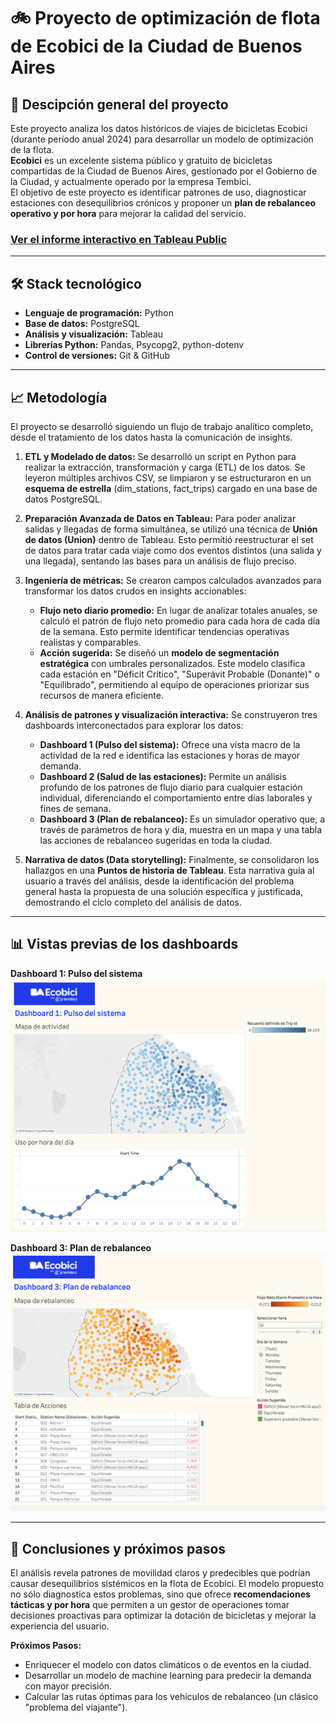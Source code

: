 # 🚲 Proyecto de optimización de flota de Ecobici de la Ciudad de Buenos Aires 

## 📝 Descipción general del proyecto

Este proyecto analiza los datos históricos de viajes de bicicletas Ecobici (durante período anual 2024) para desarrollar un modelo de optimización de la flota.\
**Ecobici** es un excelente sistema público y gratuito de bicicletas compartidas de la Ciudad de Buenos Aires, gestionado por el Gobierno de la Ciudad, y actualmente operado por la empresa Tembici.\
El objetivo de este proyecto es identificar patrones de uso, diagnosticar estaciones con desequilibrios crónicos y proponer un **plan de rebalanceo operativo y por hora** para mejorar la calidad del servicio.


### [Ver el informe interactivo en Tableau Public](https://public.tableau.com/views/ProyectoparalaoptimizacindelserviciodeEcobici/Puntosdehistoria?:language=es-ES&:sid=&:redirect=auth&:display_count=n&:origin=viz_share_link)

---

## 🛠️ Stack tecnológico

* **Lenguaje de programación:** Python
* **Base de datos:** PostgreSQL
* **Análisis y visualización:** Tableau
* **Librerías Python:** Pandas, Psycopg2, python-dotenv
* **Control de versiones:** Git & GitHub

---

## 📈 Metodología

El proyecto se desarrolló siguiendo un flujo de trabajo analítico completo, desde el tratamiento de los datos hasta la comunicación de insights.

1.  **ETL y Modelado de datos:** Se desarrolló un script en Python para realizar la extracción, transformación y carga (ETL) de los datos. Se leyeron múltiples archivos CSV, se limpiaron y se estructuraron en un **esquema de estrella** (dim_stations, fact_trips) cargado en una base de datos PostgreSQL.

2.  **Preparación Avanzada de Datos en Tableau:** Para poder analizar salidas y llegadas de forma simultánea, se utilizó una técnica de **Unión de datos (Union)** dentro de Tableau. Esto permitió reestructurar el set de datos para tratar cada viaje como dos eventos distintos (una salida y una llegada), sentando las bases para un análisis de flujo preciso.

3.  **Ingeniería de métricas:** Se crearon campos calculados avanzados para transformar los datos crudos en insights accionables:
    * **Flujo neto diario promedio:** En lugar de analizar totales anuales, se calculó el patrón de flujo neto promedio para cada hora de cada día de la semana. Esto permite identificar tendencias operativas realistas y comparables.
    * **Acción sugerida:** Se diseñó un **modelo de segmentación estratégica** con umbrales personalizados. Este modelo clasifica cada estación en "Déficit Crítico", "Superávit Probable (Donante)" o "Equilibrado", permitiendo al equipo de operaciones priorizar sus recursos de manera eficiente.

4.  **Análisis de patrones y visualización interactiva:** Se construyeron tres dashboards interconectados para explorar los datos:
    * **Dashboard 1 (Pulso del sistema):** Ofrece una vista macro de la actividad de la red e identifica las estaciones y horas de mayor demanda.
    * **Dashboard 2 (Salud de las estaciones):** Permite un análisis profundo de los patrones de flujo diario para cualquier estación individual, diferenciando el comportamiento entre días laborales y fines de semana.
    * **Dashboard 3 (Plan de rebalanceo):** Es un simulador operativo que, a través de parámetros de hora y día, muestra en un mapa y una tabla las acciones de rebalanceo sugeridas en toda la ciudad.

5.  **Narrativa de datos (Data storytelling):** Finalmente, se consolidaron los hallazgos en una **Puntos de historia de Tableau**. Esta narrativa guía al usuario a través del análisis, desde la identificación del problema general hasta la propuesta de una solución específica y justificada, demostrando el ciclo completo del análisis de datos.

---

## 📊 Vistas previas de los dashboards

**Dashboard 1: Pulso del sistema**
![Dashboard 1 Pulso del sistema](https://github.com/micky-albornoz/proyecto-optimizacion-ecobici/blob/main/images/dashboard-1-pulso-sistema.png)

**Dashboard 3: Plan de rebalanceo**
![Dashboard 3 Plan de rebalanceo](https://github.com/micky-albornoz/proyecto-optimizacion-ecobici/blob/main/images/dashboard-3-plan-rebalanceo.png)

---

## 🚀 Conclusiones y próximos pasos

El análisis revela patrones de movilidad claros y predecibles que podrían causar desequilibrios sistémicos en la flota de Ecobici. El modelo propuesto no sólo diagnostica estos problemas, sino que ofrece **recomendaciones tácticas y por hora** que permiten a un gestor de operaciones tomar decisiones proactivas para optimizar la dotación de bicicletas y mejorar la experiencia del usuario.

**Próximos Pasos:**
* Enriquecer el modelo con datos climáticos o de eventos en la ciudad.
* Desarrollar un modelo de machine learning para predecir la demanda con mayor precisión.
* Calcular las rutas óptimas para los vehículos de rebalanceo (un clásico "problema del viajante").
